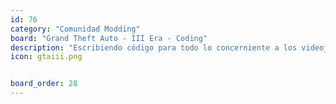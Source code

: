 ```yaml
---
id: 76
category: "Comunidad Modding"
board: "Grand Theft Auto - III Era - Coding"
description: "Escribiendo código para todo lo concerniente a los videojuegos GTA III, Vice City y San Andreas. ¿Tienes interés en aprender, o estás estancado en tu intento de arrancar? Entra aquí y consulta lo que desees."
icon: gtaiii.png


board_order: 28
---
```

